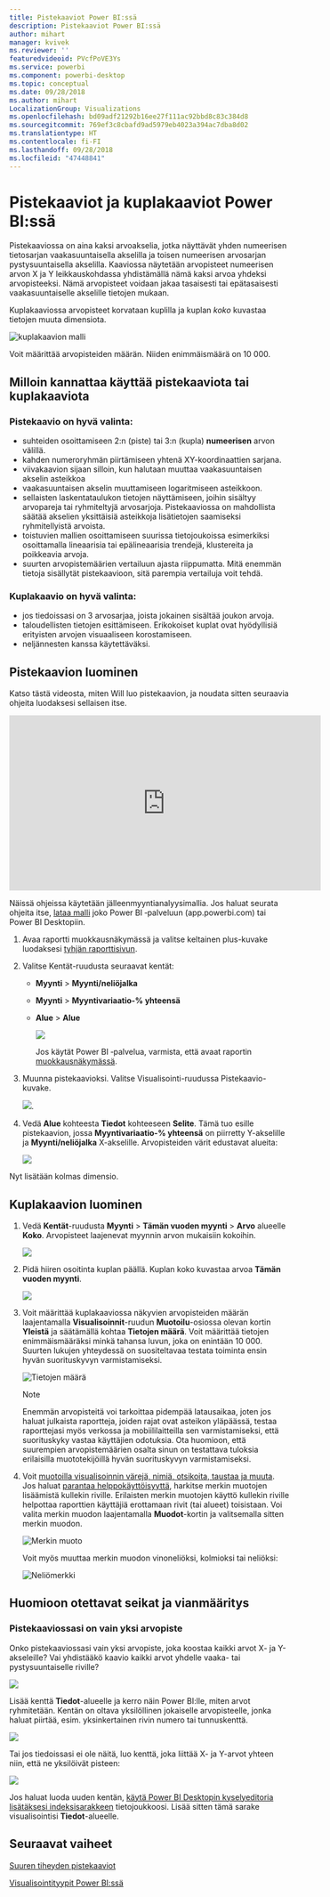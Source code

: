 ```yaml
---
title: Pistekaaviot Power BI:ssä
description: Pistekaaviot Power BI:ssä
author: mihart
manager: kvivek
ms.reviewer: ''
featuredvideoid: PVcfPoVE3Ys
ms.service: powerbi
ms.component: powerbi-desktop
ms.topic: conceptual
ms.date: 09/28/2018
ms.author: mihart
LocalizationGroup: Visualizations
ms.openlocfilehash: bd09adf21292b16ee27f111ac92bbd8c83c384d8
ms.sourcegitcommit: 769ef3c8cbafd9ad5979eb4023a394ac7dba8d02
ms.translationtype: HT
ms.contentlocale: fi-FI
ms.lasthandoff: 09/28/2018
ms.locfileid: "47448841"
---
```

# <a name="scatter-charts-and-bubble-charts-in-power-bi"></a>Pistekaaviot ja kuplakaaviot Power BI:ssä
Pistekaaviossa on aina kaksi arvoakselia, jotka näyttävät yhden numeerisen tietosarjan vaakasuuntaisella akselilla ja toisen numeerisen arvosarjan pystysuuntaisella akselilla. Kaaviossa näytetään arvopisteet numeerisen arvon X ja Y leikkauskohdassa yhdistämällä nämä kaksi arvoa yhdeksi arvopisteeksi. Nämä arvopisteet voidaan jakaa tasaisesti tai epätasaisesti vaakasuuntaiselle akselille tietojen mukaan.

Kuplakaaviossa arvopisteet korvataan kuplilla ja kuplan *koko* kuvastaa tietojen muuta dimensiota.

![kuplakaavion malli](media/power-bi-visualization-scatter/power-bi-bubble-chart.png)

Voit määrittää arvopisteiden määrän. Niiden enimmäismäärä on 10 000.  

## <a name="when-to-use-a-scatter-chart-or-bubble-chart"></a>Milloin kannattaa käyttää pistekaaviota tai kuplakaaviota
### <a name="scatter-charts-are-a-great-choice"></a>Pistekaavio on hyvä valinta:
* suhteiden osoittamiseen 2:n (piste) tai 3:n (kupla) **numeerisen** arvon välillä.
* kahden numeroryhmän piirtämiseen yhtenä XY-koordinaattien sarjana.
* viivakaavion sijaan silloin, kun halutaan muuttaa vaakasuuntaisen akselin asteikkoa    
* vaakasuuntaisen akselin muuttamiseen logaritmiseen asteikkoon.
* sellaisten laskentataulukon tietojen näyttämiseen, joihin sisältyy arvopareja tai ryhmiteltyjä arvosarjoja. Pistekaaviossa on mahdollista säätää akselien yksittäisiä asteikkoja lisätietojen saamiseksi ryhmitellyistä arvoista.
* toistuvien mallien osoittamiseen suurissa tietojoukoissa esimerkiksi osoittamalla lineaarisia tai epälineaarisia trendejä, klustereita ja poikkeavia arvoja.
* suurten arvopistemäärien vertailuun ajasta riippumatta.  Mitä enemmän tietoja sisällytät pistekaavioon, sitä parempia vertailuja voit tehdä.

### <a name="bubble-charts-are-a-great-choice"></a>Kuplakaavio on hyvä valinta:
* jos tiedoissasi on 3 arvosarjaa, joista jokainen sisältää joukon arvoja.
* taloudellisten tietojen esittämiseen.  Erikokoiset kuplat ovat hyödyllisiä erityisten arvojen visuaaliseen korostamiseen.
* neljännesten kanssa käytettäväksi.

## <a name="create-a-scatter-chart"></a>Pistekaavion luominen
Katso tästä videosta, miten Will luo pistekaavion, ja noudata sitten seuraavia ohjeita luodaksesi sellaisen itse.

<iframe width="560" height="315" src="https://www.youtube.com/embed/PVcfPoVE3Ys?list=PL1N57mwBHtN0JFoKSR0n-tBkUJHeMP2cP" frameborder="0" allowfullscreen></iframe>


Näissä ohjeissa käytetään jälleenmyyntianalyysimallia. Jos haluat seurata ohjeita itse, [lataa malli](../sample-datasets.md) joko Power BI ‑palveluun (app.powerbi.com) tai Power BI Desktopiin.   

1. Avaa raportti muokkausnäkymässä ja valitse keltainen plus-kuvake luodaksesi [tyhjän raporttisivun](../power-bi-report-add-page.md).
 
2. Valitse Kentät-ruudusta seuraavat kentät:
   - **Myynti** > **Myynti/neliöjalka**
   - **Myynti** > **Myyntivariaatio-% yhteensä**
   - **Alue** > **Alue**

     ![](media/power-bi-visualization-scatter/power-bi-bar-chart.png)

     Jos käytät Power BI ‑palvelua, varmista, että avaat raportin [muokkausnäkymässä](../service-interact-with-a-report-in-editing-view.md).

3. Muunna pistekaavioksi. Valitse Visualisointi-ruudussa Pistekaavio-kuvake.

   ![](media/power-bi-visualization-scatter/pbi_scatter_chart_icon.png).

4. Vedä **Alue** kohteesta **Tiedot** kohteeseen **Selite**. Tämä tuo esille pistekaavion, jossa **Myyntivariaatio-% yhteensä** on piirretty Y-akselille ja **Myynti/neliöjalka** X-akselille. Arvopisteiden värit edustavat alueita:

    ![](media/power-bi-visualization-scatter/power-bi-scatter.png)

Nyt lisätään kolmas dimensio.

## <a name="create-a-bubble-chart"></a>Kuplakaavion luominen

1. Vedä **Kentät**-ruudusta **Myynti** > **Tämän vuoden myynti** > **Arvo** alueelle **Koko**. Arvopisteet laajenevat myynnin arvon mukaisiin kokoihin.
   
   ![](media/power-bi-visualization-scatter/power-bi-bubble.png)

2. Pidä hiiren osoitinta kuplan päällä. Kuplan koko kuvastaa arvoa **Tämän vuoden myynti**.
   
    ![](media/power-bi-visualization-scatter/pbi_scatter_chart_hover.png)

3. Voit määrittää kuplakaaviossa näkyvien arvopisteiden määrän laajentamalla **Visualisoinnit**-ruudun **Muotoilu**-osiossa olevan kortin **Yleistä** ja säätämällä kohtaa **Tietojen määrä**. Voit määrittää tietojen enimmäismääräksi minkä tahansa luvun, joka on enintään 10 000. Suurten lukujen yhteydessä on suositeltavaa testata toiminta ensin hyvän suorituskyvyn varmistamiseksi. 

    ![Tietojen määrä](media/power-bi-visualization-scatter/pbi_scatter_data_volume.png) 

   > [!NOTE]
   > Enemmän arvopisteitä voi tarkoittaa pidempää latausaikaa, joten jos haluat julkaista raportteja, joiden rajat ovat asteikon yläpäässä, testaa raporttejasi myös verkossa ja mobiililaitteilla sen varmistamiseksi, että suorituskyky vastaa käyttäjien odotuksia. Ota huomioon, että suurempien arvopistemäärien osalta sinun on testattava tuloksia erilaisilla muototekijöillä hyvän suorituskyvyn varmistamiseksi.

4. Voit [muotoilla visualisoinnin värejä, nimiä, otsikoita, taustaa ja muuta](service-getting-started-with-color-formatting-and-axis-properties.md). Jos haluat [parantaa helppokäyttöisyyttä](../desktop-accessibility.md), harkitse merkin muotojen lisäämistä kullekin riville. Erilaisten merkin muotojen käyttö kullekin riville helpottaa raporttien käyttäjiä erottamaan rivit (tai alueet) toisistaan. Voi valita merkin muodon laajentamalla **Muodot**-kortin ja valitsemalla sitten merkin muodon.

      ![Merkin muoto](media/power-bi-visualization-scatter/pbi_scatter_marker.png)

   Voit myös muuttaa merkin muodon vinoneliöksi, kolmioksi tai neliöksi:

   ![Neliömerkki](media/power-bi-visualization-scatter/pbi_scatter_chart_hover_square.png)


## <a name="considerations-and-troubleshooting"></a>Huomioon otettavat seikat ja vianmääritys

### <a name="your-scatter-chart-has-only-one-data-point"></a>**Pistekaaviossasi on vain yksi arvopiste**
Onko pistekaaviossasi vain yksi arvopiste, joka koostaa kaikki arvot X- ja Y-akseleille?  Vai yhdistääkö kaavio kaikki arvot yhdelle vaaka- tai pystysuuntaiselle riville?

![](media/power-bi-visualization-scatter/pbi_scatter_tshoot1.png)

Lisää kenttä **Tiedot**-alueelle ja kerro näin Power BI:lle, miten arvot ryhmitetään. Kentän on oltava yksilöllinen jokaiselle arvopisteelle, jonka haluat piirtää, esim. yksinkertainen rivin numero tai tunnuskenttä.

![](media/power-bi-visualization-scatter/pbi_scatter_tshoot.png)

Tai jos tiedoissasi ei ole näitä, luo kenttä, joka liittää X- ja Y-arvot yhteen niin, että ne yksilöivät pisteen:

![](media/power-bi-visualization-scatter/pbi_scatter_tshoot2.png)

Jos haluat luoda uuden kentän, [käytä Power BI Desktopin kyselyeditoria lisätäksesi indeksisarakkeen](../desktop-add-custom-column.md) tietojoukkoosi.  Lisää sitten tämä sarake visualisointisi **Tiedot**-alueelle.

## <a name="next-steps"></a>Seuraavat vaiheet

[Suuren tiheyden pistekaaviot](desktop-high-density-scatter-charts.md)

[Visualisointityypit Power BI:ssä](power-bi-visualization-types-for-reports-and-q-and-a.md)

